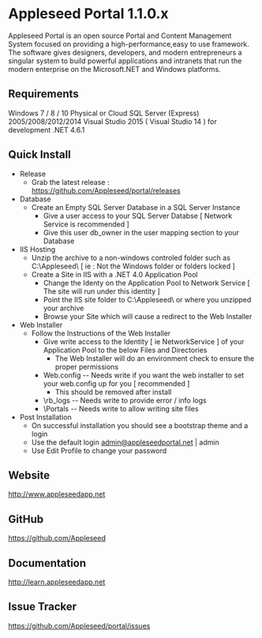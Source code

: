 # Appleseed Portal 1.1.0.x

Appleseed Portal is an open source Portal and Content Management System focused on 
providing a high-performance,easy to use framework. The software gives designers, 
developers, and modern entrepreneurs a singular system to build powerful applications 
and intranets that run the modern enterprise on the Microsoft.NET and Windows platforms.

## Requirements 

Windows 7 / 8 / 10 Physical or Cloud
SQL Server (Express) 2005/2008/2012/2014
Visual Studio 2015 ( Visual Studio 14 ) for development
.NET 4.6.1

## Quick Install
 * Release
   * Grab the latest release : https://github.com/Appleseed/portal/releases   
 * Database
   * Create an Empty SQL Server Database in a SQL Server Instance
     * Give a user access to your SQL Server Databse [ Network Service is recommended ]
     * Give this user db_owner in the user mapping section to your Database
 * IIS Hosting 
   * Unzip the archive to a non-windows controled folder such as C:\Appleseed\ [ ie : Not the Windows folder or folders locked ]
   * Create a Site in IIS with a .NET 4.0 Application Pool
     * Change the Identy on the Application Pool to Network Service [ The site will run under this identity ]
     * Point the IIS site folder to C:\Appleseed\  or where you unzipped your archive
     * Browse your Site which will cause a redirect to the Web Installer
 * Web Installer 
   * Follow the Instructions of the Web Installer
     * Give write access to the Identity [ ie NetworkService ] of your Application Pool to the below Files and Directories
        * The Web Installer will do an environment check to ensure the proper permissions 
     * Web.config -- Needs write if you want the web installer to set your web.config up for you [ recommended ]
        * This should be removed after install
     * \rb_logs -- Needs write to provide error / info logs
     * \Portals -- Needs write to allow writing site files 
 * Post Installation
   * On successful installation you should see a bootstrap theme and a login
   * Use the default login admin@appleseedportal.net | admin
   * Use Edit Profile to change your password
     


## Website 

http://www.appleseedapp.net

## GitHub 

https://github.com/Appleseed

## Documentation 

http://learn.appleseedapp.net

## Issue Tracker  

https://github.com/Appleseed/portal/issues

